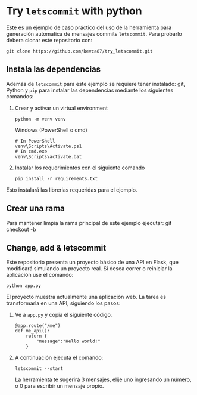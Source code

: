 # Try `letscommit` with python
Este es un ejemplo de caso práctico del uso de la herramienta para generación automatica de mensajes commits `letscommit`.
Para probarlo debera clonar este repositorio con:
```
git clone https://github.com/kevca87/try_letscommit.git
```

## Instala las dependencias
Además de `letscommit` para este ejemplo se requiere tener instalado: git, Python y `pip`  para instalar las dependencias mediante los siguientes comandos:
1. Crear y activar un virtual environment
    ```
    python -m venv venv
    ```
    Windows (PowerShell o cmd)
    ```
    # In PowerShell
    venv\Scripts\Activate.ps1
    # In cmd.exe
    venv\Scripts\activate.bat
    ```
2. Instalar los requerimientos con el siguiente comando
    ```
    pip install -r requirements.txt
    ```
Esto instalará las librerias requeridas para el ejemplo.

## Crear una rama
Para mantener limpia la rama principal de este ejemplo ejecutar:
git checkout -b <nombre-de-tu-rama>

## Change, add & letscommit
Este repositorio presenta un proyecto básico de una API en Flask, que modificará simulando un proyecto real.
Si desea correr o reiniciar la aplicación use el comando:
```
python app.py
```
El proyecto muestra actualmente una aplicación web. La tarea es transformarla en una API, siguiendo los pasos:
1. Ve a `app.py` y copia el siguiente código.
    ```
    @app.route("/me")
    def me_api():
        return {
            "message":"Hello world!"
        }
    ```
2. A continuación ejecuta el comando:
    ```
    letscommit --start
    ```
    La herramienta te sugerirá 3 mensajes, elije uno ingresando un número, o 0 para escribir un mensaje propio.